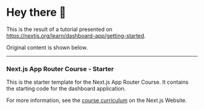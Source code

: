 # Hey there 👋

This is the result of a tutorial presented on https://nextjs.org/learn/dashboard-app/getting-started. 

Original content is shown below.

---

### Next.js App Router Course - Starter

This is the starter template for the Next.js App Router Course. It contains the starting code for the dashboard application.

For more information, see the [course curriculum](https://nextjs.org/learn) on the Next.js Website.
